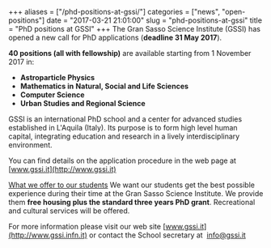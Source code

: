 +++
aliases = ["/phd-positions-at-gssi/"]
categories = ["news", "open-positions"]
date = "2017-03-21 21:01:00"
slug = "phd-positions-at-gssi"
title = "PhD positions at GSSI"
+++
The Gran Sasso Science Institute (GSSI) has opened a new call for PhD
applications (**deadline <span term="goog_260835792">31 May
2017</span>**).

**40 positions (all with fellowship)** are available starting from <span
term="goog_260835793">1 November 2017</span> in:

-   **Astroparticle Physics**
-   **Mathematics in** **Natural, Social and Life Sciences**
-   **Computer Science**
-   **Urban Studies and Regional Science**

GSSI is an international PhD school and a center for advanced studies
established in L'Aquila (Italy). Its purpose is to form high level human
capital, integrating education and research in a lively
interdisciplinary environment.

You can find details on the application procedure in the web page at 
[www.gssi.it](http://www.gssi.it)

<u>What we offer to our students</u> We want our students get the best
possible experience during their time at the Gran Sasso Science
Institute. We provide them **free housing plus the standard three years
PhD grant**. Recreational and cultural services will be offered.

For more information please visit our web site
[www.gssi.it](http://www.gssi.infn.it) or contact the School secretary
at  [info@gssi.it](mailto:info@gssi.infn.it)

 
